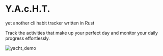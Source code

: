 # Y.A.c.H.T.
yet another cli habit tracker written in Rust

Track the activities that make up your perfect day and monitor your daily progress effortlessly.


![yacht_demo](https://github.com/tracyspacy/yacht/assets/42025315/b0e902b9-c1c5-4be2-ba1f-58fe763d2e35)

